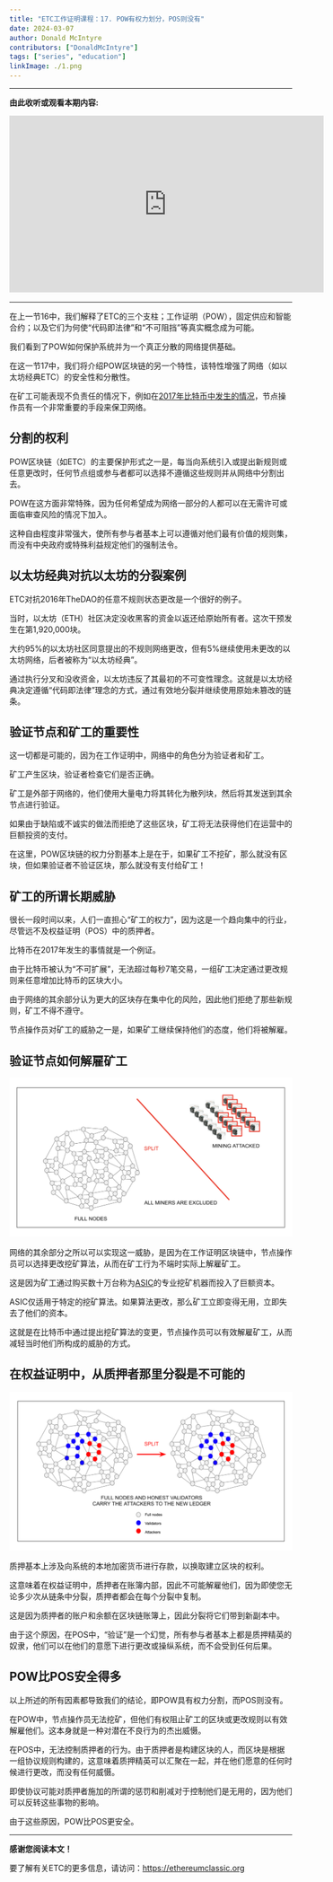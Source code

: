 ```yaml
---
title: "ETC工作证明课程：17. POW有权力划分，POS则没有"
date: 2024-03-07
author: Donald McIntyre
contributors: ["DonaldMcIntyre"]
tags: ["series", "education"]
linkImage: ./1.png
---
```


---
**由此收听或观看本期内容:**

<iframe width="560" height="315" src="https://www.youtube.com/embed/7jla4AEdvBo" title="YouTube video player" frameborder="0" allow="accelerometer; autoplay; clipboard-write; encrypted-media; gyroscope; picture-in-picture; web-share" allowfullscreen></iframe>

---

在上一节16中，我们解释了ETC的三个支柱；工作证明（POW），固定供应和智能合约；以及它们为何使“代码即法律”和“不可阻挡”等真实概念成为可能。

我们看到了POW如何保护系统并为一个真正分散的网络提供基础。

在这一节17中，我们将介绍POW区块链的另一个特性，该特性增强了网络（如以太坊经典ETC）的安全性和分散性。

在矿工可能表现不负责任的情况下，例如在[2017年比特币中发生的情况](https://www.bitstamp.net/learn/crypto-101/what-was-the-blocksize-war/)，节点操作员有一个非常重要的手段来保卫网络。

## 分割的权利

POW区块链（如ETC）的主要保护形式之一是，每当向系统引入或提出新规则或任意更改时，任何节点组或参与者都可以选择不遵循这些规则并从网络中分割出去。

POW在这方面非常特殊，因为任何希望成为网络一部分的人都可以在无需许可或面临审查风险的情况下加入。

这种自由程度非常强大，使所有参与者基本上可以遵循对他们最有价值的规则集，而没有中央政府或特殊利益规定他们的强制法令。

## 以太坊经典对抗以太坊的分裂案例

ETC对抗2016年TheDAO的任意不规则状态更改是一个很好的例子。

当时，以太坊（ETH）社区决定没收黑客的资金以返还给原始所有者。这次干预发生在第1,920,000块。

大约95%的以太坊社区同意提出的不规则网络更改，但有5%继续使用未更改的以太坊网络，后者被称为“以太坊经典”。

通过执行分叉和没收资金，以太坊违反了其最初的不可变性理念。这就是以太坊经典决定遵循“代码即法律”理念的方式，通过有效地分裂并继续使用原始未篡改的链条。

## 验证节点和矿工的重要性

这一切都是可能的，因为在工作证明中，网络中的角色分为验证者和矿工。

矿工产生区块，验证者检查它们是否正确。

矿工是外部于网络的，他们使用大量电力将其转化为散列块，然后将其发送到其余节点进行验证。

如果由于缺陷或不诚实的做法而拒绝了这些区块，矿工将无法获得他们在运营中的巨额投资的支付。

在这里，POW区块链的权力分割基本上是在于，如果矿工不挖矿，那么就没有区块，但如果验证者不验证区块，那么就没有支付给矿工！

## 矿工的所谓长期威胁

很长一段时间以来，人们一直担心“矿工的权力”，因为这是一个趋向集中的行业，尽管远不及权益证明（POS）中的质押者。

比特币在2017年发生的事情就是一个例证。

由于比特币被认为“不可扩展”，无法超过每秒7笔交易，一组矿工决定通过更改规则来任意增加比特币的区块大小。

由于网络的其余部分认为更大的区块存在集中化的风险，因此他们拒绝了那些新规则，矿工不得不遵守。

节点操作员对矿工的威胁之一是，如果矿工继续保持他们的态度，他们将被解雇。

## 验证节点如何解雇矿工

![](./2.png)

网络的其余部分之所以可以实现这一威胁，是因为在工作证明区块链中，节点操作员可以选择更改挖矿算法，从而在矿工行为不端时实际上解雇矿工。

这是因为矿工通过购买数十万台称为[ASIC](https://www.investopedia.com/terms/a/asic.asp)的专业挖矿机器而投入了巨额资本。

ASIC仅适用于特定的挖矿算法。如果算法更改，那么矿工立即变得无用，立即失去了他们的资本。

这就是在比特币中通过提出挖矿算法的变更，节点操作员可以有效解雇矿工，从而减轻当时他们所构成的威胁的方式。

## 在权益证明中，从质押者那里分裂是不可能的

![](./3.png)

质押基本上涉及向系统的本地加密货币进行存款，以换取建立区块的权利。

这意味着在权益证明中，质押者在账簿内部，因此不可能解雇他们，因为即使您无论多少次从链条中分裂，质押者都会在每个分裂中复制。

这是因为质押者的账户和余额在区块链账簿上，因此分裂将它们带到新副本中。

由于这个原因，在POS中，“验证”是一个幻觉，所有参与者基本上都是质押精英的奴隶，他们可以在他们的意愿下进行更改或操纵系统，而不会受到任何后果。

## POW比POS安全得多

以上所述的所有因素都导致我们的结论，即POW具有权力分割，而POS则没有。

在POW中，节点操作员无法挖矿，但他们有权阻止矿工的区块或更改规则以有效解雇他们。这本身就是一种对潜在不良行为的杰出威慑。

在POS中，无法控制质押者的行为。由于质押者是构建区块的人，而区块是根据一组协议规则构建的，这意味着质押精英可以汇聚在一起，并在他们愿意的任何时候进行更改，而没有任何威慑。

即使协议可能对质押者施加的所谓的惩罚和削减对于控制他们是无用的，因为他们可以反转这些事物的影响。

由于这些原因，POW比POS更安全。

---

**感谢您阅读本文！**

要了解有关ETC的更多信息，请访问：https://ethereumclassic.org
